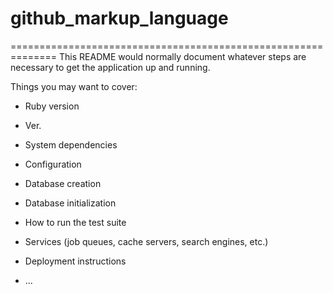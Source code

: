 # github_markup_language


==============================================================
This README would normally document whatever steps are necessary to get the
application up and running.

Things you may want to cover:

* Ruby version
*   Ver.

* System dependencies

* Configuration

* Database creation

* Database initialization

* How to run the test suite

* Services (job queues, cache servers, search engines, etc.)

* Deployment instructions

* ...

